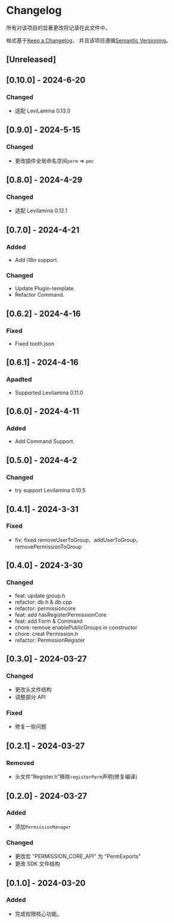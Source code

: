 # Changelog

所有对该项目的显著更改将记录在此文件中。

格式基于[Keep a Changelog](https://keepachangelog.com/en/1.0.0/)，
并且该项目遵循[Semantic Versioning](https://semver.org/spec/v2.0.0.html)。

## [Unreleased]

## [0.10.0] - 2024-6-20

### Changed

- 适配 LeviLamina 0.13.0

## [0.9.0] - 2024-5-15

### Changed

- 更改插件全局命名空间`perm` => `pmc`

## [0.8.0] - 2024-4-29

### Changed

- 适配 Levilamina 0.12.1

## [0.7.0] - 2024-4-21

### Added

- Add i18n support.

### Changed

- Update Plugin-template.
- Refactor Command.

## [0.6.2] - 2024-4-16

### Fixed

- Fixed tooth.json

## [0.6.1] - 2024-4-16

### Apadted

- Supported Levilamina 0.11.0

## [0.6.0] - 2024-4-11

### Added

- Add Command Support.

## [0.5.0] - 2024-4-2

### Changed

- try support Levilamina 0.10.5

## [0.4.1] - 2024-3-31

### Fixed

- fix: fixed removeUserToGroup、addUserToGroup、removePermissionToGroup

## [0.4.0] - 2024-3-30

### Changed

- feat: update group.h
- refactor: db.h & db.cpp
- refactor: permissioncore
- feat: add hasRegisterPermissionCore
- feat: add Form & Command
- chore: remove enablePublicGroups in constructor
- chore: creat Permission.h
- refactor: PermissionRegister

## [0.3.0] - 2024-03-27

### Changed

- 更改头文件结构
- 调整部分 API

### Fixed

- 修复一些问题

## [0.2.1] - 2024-03-27

### Removed

- 头文件“Register.h”移除`registerPerm`声明(修复编译)

## [0.2.0] - 2024-03-27

### Added

- 添加`PermissionManager`

### Changed

- 更改宏 "PERMISSION_CORE_API" 为 "PermExports"
- 更改 SDK 文件结构

## [0.1.0] - 2024-03-20

### Added

- 完成权限核心功能。
